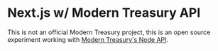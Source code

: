 # Next.js w/ Modern Treasury API

This is not an official Modern Treasury project, this is an open source experiment working with [Modern Treasury's Node API](https://github.com/Modern-Treasury/modern-treasury-node).

